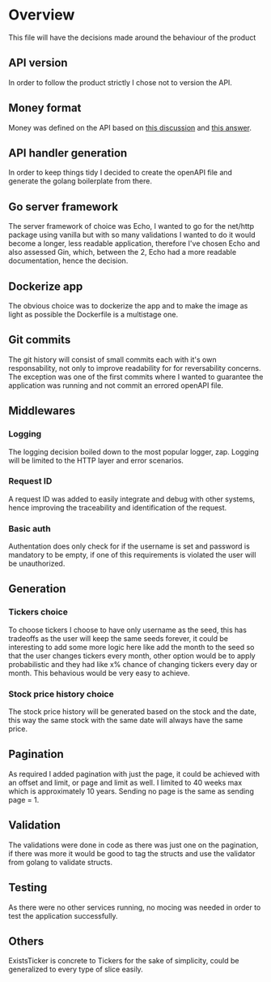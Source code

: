 # Overview

This file will have the decisions made around the behaviour of the product

## API version

In order to follow the product strictly I chose not to version the API.

## Money format

Money was defined on the API based on [this discussion](https://github.com/OAI/OpenAPI-Specification/issues/889) and [this answer](https://github.com/OAI/OpenAPI-Specification/issues/889#issuecomment-1239978342).

## API handler generation

In order to keep things tidy I decided to create the openAPI file and generate the golang boilerplate from there.

## Go server framework

The server framework of choice was Echo, I wanted to go for the net/http package using vanilla but with so many validations I wanted to do it would become a longer, less readable application, therefore I've chosen Echo and also assessed Gin, which, between the 2, Echo had a more readable documentation, hence the decision.

## Dockerize app

The obvious choice was to dockerize the app and to make the image as light as possible the Dockerfile is a multistage one.

## Git commits

The git history will consist of small commits each with it's own responsability, not only to improve readability for for reversability concerns. The exception was one of the first commits where I wanted to guarantee the application was running and not commit an errored openAPI file.

## Middlewares

### Logging

The logging decision boiled down to the most popular logger, zap. Logging will be limited to the HTTP layer and error scenarios.

### Request ID

A request ID was added to easily integrate and debug with other systems, hence improving the traceability and identification of the request.

### Basic auth

Authentation does only check for if the username is set and password is mandatory to be empty, if one of this requirements is violated the user will be unauthorized.

## Generation

### Tickers choice

To choose tickers I choose to have only username as the seed, this has tradeoffs as the user will keep the same seeds forever, it could be interesting to add some more logic here like add the month to the seed so that the user changes tickers every month, other option would be to apply probabilistic and they had like x% chance of changing tickers every day or month. This behavious would be very easy to achieve.

### Stock price history choice

The stock price history will be generated based on the stock and the date, this way the same stock with the same date will always have the same price.

## Pagination

As required I added pagination with just the page, it could be achieved with an offset and limit, or page and limit as well.
I limited to 40 weeks max which is approximately 10 years.
Sending no page is the same as sending page = 1.

## Validation

The validations were done in code as there was just one on the pagination, if there was more it would be good to tag the structs and use the validator from golang to validate structs.

## Testing

As there were no other services running, no mocing was needed in order to test the application successfully.

## Others

ExistsTicker is concrete to Tickers for the sake of simplicity, could be generalized to every type of slice easily.